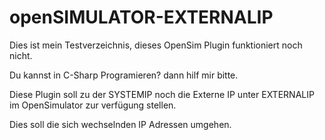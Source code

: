 # openSIMULATOR-EXTERNALIP

Dies ist mein Testverzeichnis, dieses OpenSim Plugin funktioniert noch nicht.

Du kannst in C-Sharp Programieren? dann hilf mir bitte.

Diese Plugin soll zu der SYSTEMIP noch die Externe IP unter EXTERNALIP im OpenSimulator zur verfügung stellen.

Dies soll die sich wechselnden IP Adressen umgehen.
